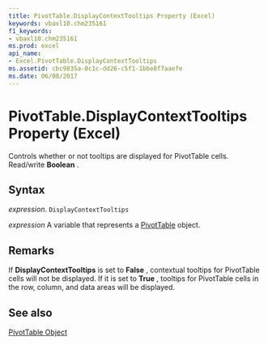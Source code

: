 ```yaml
---
title: PivotTable.DisplayContextTooltips Property (Excel)
keywords: vbaxl10.chm235161
f1_keywords:
- vbaxl10.chm235161
ms.prod: excel
api_name:
- Excel.PivotTable.DisplayContextTooltips
ms.assetid: cbc9835a-0c1c-dd26-c5f1-1bbe8f7aaefe
ms.date: 06/08/2017
---
```



# PivotTable.DisplayContextTooltips Property (Excel)

Controls whether or not tooltips are displayed for PivotTable cells. Read/write  **Boolean** .


## Syntax

 _expression_. `DisplayContextTooltips`

 _expression_ A variable that represents a [PivotTable](./Excel.PivotTable.md) object.


## Remarks

If  **DisplayContextTooltips** is set to **False** , contextual tooltips for PivotTable cells will not be displayed. If it is set to **True** , tooltips for PivotTable cells in the row, column, and data areas will be displayed.


## See also


[PivotTable Object](Excel.PivotTable.md)


